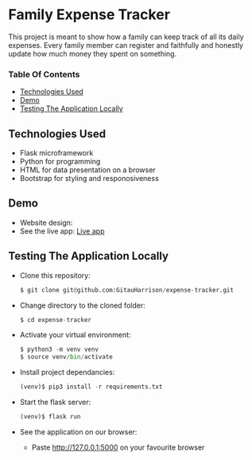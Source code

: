 # Family Expense Tracker

This project is meant to show how a family can keep track of all its daily expenses. Every family member can register and faithfully and honestly update how much money they spent on something.

### Table Of Contents

- [Technologies Used](#technologies-used)
- [Demo](#demo)
- [Testing The Application Locally](#testing-the-application-locally)


## Technologies Used

- Flask microframework
- Python for programming
- HTML for data presentation on a browser
- Bootstrap for styling and responosiveness


## Demo

- Website design: 
- See the live app: [Live app]()


## Testing The Application Locally

- Clone this repository:

    ```python
    $ git clone git@github.com:GitauHarrison/expense-tracker.git
    ```

- Change directory to the cloned folder:

    ```python
    $ cd expense-tracker
    ```

- Activate your virtual environment:

    ```python
    $ python3 -m venv venv
    $ source venv/bin/activate
    ```

- Install project dependancies:

    ```python
    (venv)$ pip3 install -r requirements.txt
    ```

- Start the flask server:

    ```python
    (venv)$ flask run
    ```

- See the application on our browser:
    - Paste http://127.0.0.1:5000 on your favourite browser